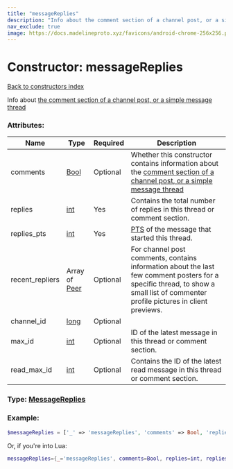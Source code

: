 ```yaml
---
title: "messageReplies"
description: "Info about the comment section of a channel post, or a simple message thread"
nav_exclude: true
image: https://docs.madelineproto.xyz/favicons/android-chrome-256x256.png
---
```

# Constructor: messageReplies  
[Back to constructors index](index.md)



Info about [the comment section of a channel post, or a simple message thread](https://core.telegram.org/api/threads)

### Attributes:

| Name     |    Type       | Required | Description |
|----------|---------------|----------|-------------|
|comments|[Bool](../types/Bool.md) | Optional|Whether this constructor contains information about the [comment section of a channel post, or a simple message thread](https://core.telegram.org/api/threads)|
|replies|[int](../types/int.md) | Yes|Contains the total number of replies in this thread or comment section.|
|replies\_pts|[int](../types/int.md) | Yes|[PTS](https://core.telegram.org/api/updates) of the message that started this thread.|
|recent\_repliers|Array of [Peer](../types/Peer.md) | Optional|For channel post comments, contains information about the last few comment posters for a specific thread, to show a small list of commenter profile pictures in client previews.|
|channel\_id|[long](../types/long.md) | Optional|
|max\_id|[int](../types/int.md) | Optional|ID of the latest message in this thread or comment section.|
|read\_max\_id|[int](../types/int.md) | Optional|Contains the ID of the latest read message in this thread or comment section.|



### Type: [MessageReplies](../types/MessageReplies.md)


### Example:

```php
$messageReplies = ['_' => 'messageReplies', 'comments' => Bool, 'replies' => int, 'replies_pts' => int, 'recent_repliers' => [Peer, Peer], 'channel_id' => long, 'max_id' => int, 'read_max_id' => int];
```  


Or, if you're into Lua:

```lua
messageReplies={_='messageReplies', comments=Bool, replies=int, replies_pts=int, recent_repliers={Peer}, channel_id=long, max_id=int, read_max_id=int}

```


